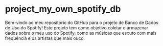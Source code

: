 # project_my_own_spotify_db
Bem-vindo ao meu repositório do GitHub para o projeto de Banco de Dados de Uso do Spotify! Este projeto tem como objetivo coletar e armazenar dados sobre o meu uso do Spotify, como as músicas que escuto com mais frequência e os artistas que mais ouço.
